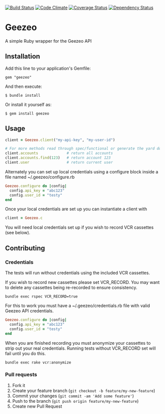 [![Build Status](https://travis-ci.org/fuzz/geezeo.png?branch=master)](https://travis-ci.org/fuzz/geezeo)
[![Code Climate](https://codeclimate.com/github/fuzz/geezeo.png)](https://codeclimate.com/github/fuzz/geezeo)
[![Coverage Status](https://coveralls.io/repos/fuzz/geezeo/badge.png?branch=master)](https://coveralls.io/r/fuzz/geezeo?branch=master)
[![Dependency Status](https://gemnasium.com/fuzz/geezeo.png?travis)](https://gemnasium.com/fuzz/geezeo)

# Geezeo

A simple Ruby wrapper for the Geezeo API

## Installation

Add this line to your application's Gemfile:

    gem "geezeo"

And then execute:

    $ bundle install

Or install it yourself as:

    $ gem install geezeo

## Usage

```ruby
client = Geezeo.client("my-api-key", "my-user-id")

# For more methods read through spec/functional or generate the yard doc
client.accounts             # return all accounts
client.accounts.find(123)   # return account 123
client.user                 # return current user
```

Alternately you can set up local credentials using a configure block inside a
file named ~/.geezeo/configure.rb

```ruby
Geezeo.configure do |config|
  config.api_key = "abc123"
  config.user_id = "testy"
end
```

Once your local credentials are set up you can instantiate a client with

```ruby
client = Geezeo.c
```

You will need local credentials set up if you wish to record VCR cassettes
(see below).

## Contributing

### Credentials

The tests will run without credentials using the included VCR cassettes.

If you wish to record new cassettes please set VCR_RECORD. You may want to
delete any cassettes being re-recorded to ensure consistency.

	bundle exec rspec VCR_RECORD=true

For this to work you must have a ~/.geezeo/credentials.rb file with valid
Geezeo API credentials.

```ruby
Geezeo.configure do |config|
  config.api_key = "abc123"
  config.user_id = "testy"
end
```

When you are finished recording you must anonymize your cassettes to strip out
your real credentials. Running tests without VCR_RECORD set will fail until
you do this.

	bundle exec rake vcr:anonymize

### Pull requests

1. Fork it
2. Create your feature branch (`git checkout -b feature/my-new-feature`)
3. Commit your changes (`git commit -am 'Add some feature'`)
4. Push to the branch (`git push origin feature/my-new-feature`)
5. Create new Pull Request
